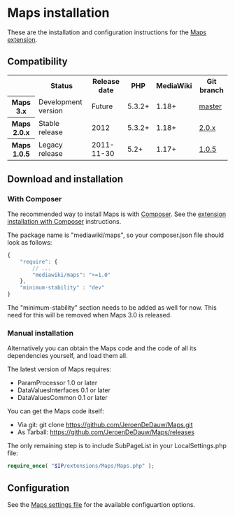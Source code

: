 # Maps installation

These are the installation and configuration instructions for the [Maps extension](../README.md).

## Compatibility

<table>
	<tr>
		<th></th>
		<th>Status</th>
		<th>Release date</th>
		<th>PHP</th>
		<th>MediaWiki</th>
		<th>Git branch</th>
	</tr>
	<tr>
		<th>Maps 3.x</th>
		<td>Development version</td>
		<td>Future</td>
		<td>5.3.2+</td>
		<td>1.18+</td>
		<td><a href="https://github.com/JeroenDeDauw/Maps/tree/master">master</a></td>
	</tr>
	<tr>
		<th>Maps 2.0.x</th>
		<td>Stable release</td>
		<td>2012</td>
		<td>5.3.2+</td>
		<td>1.18+</td>
		<td><a href="https://github.com/JeroenDeDauw/Maps/tree/2.0.x">2.0.x</a></td>
	</tr>
	<tr>
		<th>Maps 1.0.5</th>
		<td>Legacy release</td>
		<td>2011-11-30</td>
		<td>5.2+</td>
		<td>1.17+</td>
		<td><a href="https://github.com/JeroenDeDauw/Maps/tree/1.0.5">1.0.5</a></td>
	</tr>
</table>

## Download and installation

### With Composer

The recommended way to install Maps is with [Composer](http://getcomposer.org).
See the [extension installation with Composer](https://www.mediawiki.org/wiki/Composer) instructions.

The package name is "mediawiki/maps", so your composer.json file should look as follows:

```javascript
{
	"require": {
		// ...
		"mediawiki/maps": ">=1.0"
	},
	"minimum-stability" : "dev"
}
```

The "minimum-stability" section needs to be added as well for now.
This need for this will be removed when Maps 3.0 is released.

### Manual installation

Alternatively you can obtain the Maps code and the code of all its dependencies yourself, and load them all.

The latest version of Maps requires:

* ParamProcessor 1.0 or later
* DataValuesInterfaces 0.1 or later
* DataValuesCommon 0.1 or later

You can get the Maps code itself:

* Via git: git clone https://github.com/JeroenDeDauw/Maps.git
* As Tarball: https://github.com/JeroenDeDauw/Maps/releases

The only remaining step is to include SubPageList in your LocalSettings.php file:

```php
require_once( "$IP/extensions/Maps/Maps.php" );
```

## Configuration

See the [Maps settings file](../Maps_Settings.php) for the available configuartion options.
